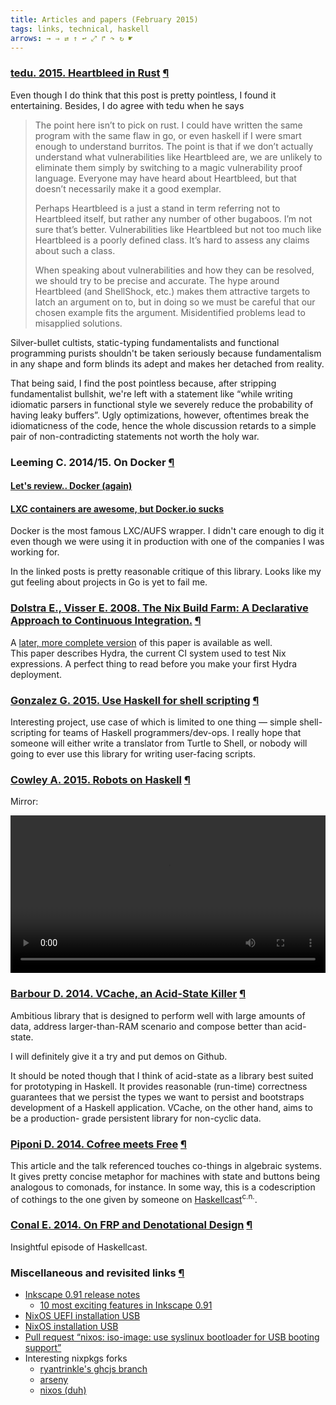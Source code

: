 ```yaml
---
title: Articles and papers (February 2015)
tags: links, technical, haskell
arrows: → ⇒ ⇄ ↑ ↩ ⤢ ↱ ↷ ↻ ☛
---
```




### [tedu. 2015. Heartbleed in Rust](http://www.tedunangst.com/flak/post/heartbleed-in-rust) <a href="#silverBulltes" name="silverBulltes">¶</a>

Even though I do think that this post is pretty pointless, I found it entertaining.
Besides, I do agree with tedu when he says

>  The point here isn’t to pick on rust. I could have written the same program
>  with the same flaw in go, or even haskell if I were smart enough to
>  understand burritos. The point is that if we don’t actually understand what
>  vulnerabilities like Heartbleed are, we are unlikely to eliminate them
>  simply by switching to a magic vulnerability proof language. Everyone may
>  have heard about Heartbleed, but that doesn’t necessarily make it a good
>  exemplar.
>
> Perhaps Heartbleed is a just a stand in term referring not to Heartbleed
> itself, but rather any number of other bugaboos. I’m not sure that’s better.
> Vulnerabilities like Heartbleed but not too much like Heartbleed is a poorly
> defined class. It’s hard to assess any claims about such a class.
>
> When speaking about vulnerabilities and how they can be resolved, we should
> try to be precise and accurate. The hype around Heartbleed (and ShellShock,
> etc.) makes them attractive targets to latch an argument on to, but in doing
> so we must be careful that our chosen example fits the argument.
> Misidentified problems lead to misapplied solutions.

Silver-bullet cultists, static-typing fundamentalists and functional
programming purists shouldn't be taken seriously because fundamentalism in any
shape and form blinds its adept and makes her detached from reality.

That being said, I find the post pointless because, after stripping fundamentalist
bullshit, we're left with a statement like “while writing idiomatic parsers in
functional style we severely reduce the probability of having leaky buffers”. 
Ugly optimizations, however, oftentimes break the idiomaticness of the code, hence
the whole discussion retards to a simple pair of non-contradicting statements not
worth the holy war.



### Leeming C. 2014/15. On Docker <a href="#antiDocker" name="antiDocker">¶</a>
#### [Let's review.. Docker (again)](http://iops.io/blog/docker-hype/)
#### [LXC containers are awesome, but Docker.io sucks](http://iops.io/blog/lxc-application-containers-docker-initial-thoughts/)

Docker is the most famous LXC/AUFS wrapper. I didn't care enough to dig it
even though we were using it in production with one of the companies I was
working for.

In the linked posts is pretty reasonable critique of this library. Looks like my gut feeling about
projects in Go is yet to fail me.



### [Dolstra E., Visser E. 2008. The Nix Build Farm: A Declarative Approach to Continuous Integration.](http://nixos.org/~eelco/pubs/buildfarm-wasdett2008-final.pdf) <a href="#hydra" name="hydra">¶</a>
A [later, more complete version](http://nixos.org/~eelco/pubs/hydra-scp-submitted.pdf) of this
paper is available as well.  
This paper describes Hydra, the current CI system used to test Nix expressions.
A perfect thing to read before you make your first Hydra deployment.



### [Gonzalez G. 2015. Use Haskell for shell scripting](http://www.haskellforall.com/2015/01/use-haskell-for-shell-scripting.html) <a href="#shHaskell" name="shHaskell">¶</a>

Interesting project, use case of which is limited to one thing — simple shell-scripting
for teams of Haskell programmers/dev-ops. I really hope that someone will either write a
translator from Turtle to Shell, or nobody will going to ever use this library for writing
user-facing scripts.



### [Cowley A. 2015. Robots on Haskell](https://www.youtube.com/watch?v=2-JFkv9-JOQ) <a href="#robotsOnHaskell" name="robotsOnHaskell">¶</a>

Mirror: 

<video src="../../images/robotsOnHaskell.mp4"
       style="text-align: center; width: 100%"
       controls="controls" />

### [Barbour D. 2014. VCache, an Acid-State Killer](https://awelonblue.wordpress.com/2014/12/19/vcache-an-acid-state-killer/) <a href="#acidHaskell" name="acidHaskell">¶</a>

Ambitious library that is designed to perform well with large amounts of data, address larger-than-RAM 
scenario and compose better than acid-state.

I will definitely give it a try and put demos on Github.

It should be noted though that I think of acid-state as a library best suited for prototyping in Haskell.
It provides reasonable (run-time) correctness guarantees that we persist the types we want to persist
and bootstraps development of a Haskell application. VCache, on the other hand, aims to be a production-
grade persistent library for non-cyclic data.

### [Piponi D. 2014. Cofree meets Free](http://blog.sigfpe.com/2014/05/cofree-meets-free.html) <a href="#cofree" name="cofree">¶</a>

This article and the talk referenced touches co-things in algebraic systems.
It gives pretty concise metaphor for machines with state and buttons being analogous to
comonads, for instance. In some way, this is a codescription of cothings to the one 
given by someone on [Haskellcast](http://www.haskellcast.com/)<sup>c.n.</sup>.

### [Conal E. 2014. On FRP and Denotational Design](http://www.haskellcast.com/episode/009-conal-elliott-on-frp-and-denotational-design) <a href="#conalElliott" name="conalElliott">¶</a>

Insightful episode of Haskellcast.

### Miscellaneous and revisited links <a href="#misc" name="misc">¶</a>

- [Inkscape 0.91 release notes](http://wiki.inkscape.org/wiki/index.php/Release_notes/0.91)
    + [10 most exciting features in Inkscape 0.91](http://vimeo.com/118352978)
- [NixOS UEFI installation USB](http://nixaid.com/usb-bootable-nixos-uefi/)
- [NixOS installation USB](http://nixaid.com/usb-bootable-nixos/)
- [Pull request “nixos: iso-image: use syslinux bootloader for USB booting support”](https://github.com/NixOS/nixpkgs/pull/4678)
- Interesting nixpkgs forks
    + [ryantrinkle's ghcjs branch](https://github.com/ryantrinkle/nixpkgs/tree/ghcjs-ng)
    + [arseny](https://github.com/jagajaga/nixpkgs)
    + [nixos (duh)](https://github.com/nixos/nixpkgs)
